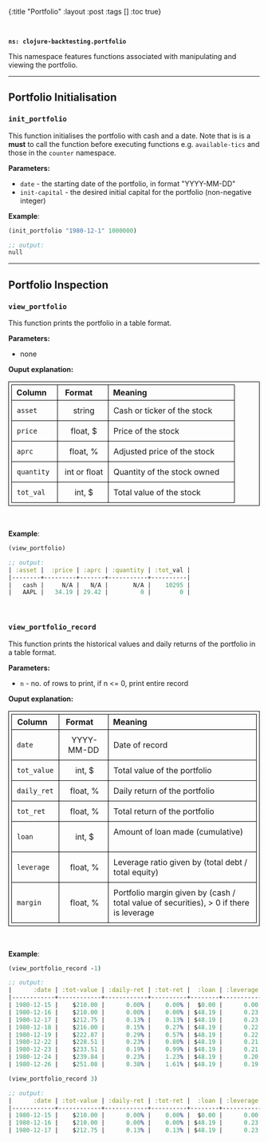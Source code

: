{:title "Portfolio"
:layout :post
:tags []
:toc true}

<style>
/* table styles */
table, th, td {
  border: 1px solid black;
  padding: 5px;
}
td {
  padding: 10px;
}
</style>

<br>


**`ns: clojure-backtesting.portfolio`**

This namespace features functions associated with manipulating and viewing the portfolio.


---
## Portfolio Initialisation

### `init_portfolio`

This function initialises the portfolio with cash and a date. Note that is is a **must** to call the function before executing functions e.g. `available-tics` and those in the `counter` namespace.

**Parameters:**

- `date` - the starting date of the portfolio, in format "YYYY-MM-DD"
- `init-capital` - the desired initial capital for the portfolio (non-negative integer)

**Example**:

```clojure
(init_portfolio "1980-12-1" 1000000)

;; output:
null
```

---

## Portfolio Inspection

### `view_portfolio`

This function prints the portfolio in a table format.

**Parameters:**

- none

**Ouput explanation:**

| &nbsp;**Column**&emsp; | &nbsp;**Format** &emsp; | &nbsp;**Meaning**                            |
| ------------------ | :-----------------: | :--------------------------------------- |
| `asset`            |    &nbsp;string     | Cash or ticker of the stock        |
| `price`            |   &nbsp;float, $    | Price of the stock &emsp;          |
| `aprc`             |   &nbsp;float, %    | Adjusted price of the stock &emsp; |
| `quantity`         | &nbsp;int or float  | Quantity of the stock owned &emsp; |
| `tot_val`          |    &nbsp;int, $     | Total value of the stock &emsp;    |

<br>

**Example**:

```clojure
(view_portfolio)

;; output:
| :asset |  :price | :aprc | :quantity | :tot_val |
|--------+---------+-------+-----------+----------|
|   cash |     N/A |   N/A |       N/A |    10295 |
|   AAPL |   34.19 | 29.42 |         0 |        0 |
```

<br>

### `view_portfolio_record`

This function prints the historical values and daily returns of the portfolio in a table format.

**Parameters:**

- `n` - no. of rows to print, if n <= 0, print entire record

**Ouput explanation:**

| &nbsp;**Column**&emsp; | &nbsp;**Format** &emsp; | &nbsp;**Meaning**                                                    |
| ------------------ | :-----------------: | :--------------------------------------------------------------- |
| `date`             |  &nbsp;YYYY-MM-DD   | Date of record                                             |
| `tot_value`        |    &nbsp;int, $     | Total value of the portfolio &emsp;                        |
| `daily_ret`        |   &nbsp;float, %    | Daily return of the portfolio &emsp;                       |
| `tot_ret`          |   &nbsp;float, %    | Total return of the portfolio &emsp;                       |
| `loan`             |    &nbsp;int, $     | Amount of loan made (cumulative) &emsp;                    |
| `leverage`         |   &nbsp;float, %    | Leverage ratio given by (total debt / total equity) &emsp; |
| `margin`           |   &nbsp;float, %    | Portfolio margin given by (cash / total value of securities), > 0 if there is leverage &emsp;|

<br>

**Example**:

```clojure
(view_portfolio_record -1)

;; output:
|      :date | :tot-value | :daily-ret | :tot-ret |  :loan | :leverage | :margin |
|------------+------------+------------+----------+--------+-----------+---------|
| 1980-12-15 |    $210.00 |      0.00% |    0.00% |  $0.00 |      0.00 |   0.00% |
| 1980-12-16 |    $210.00 |      0.00% |    0.00% | $48.19 |      0.23 |  81.34% |
| 1980-12-17 |    $212.75 |      0.13% |    0.13% | $48.19 |      0.23 |  81.53% |
| 1980-12-18 |    $216.00 |      0.15% |    0.27% | $48.19 |      0.22 |  81.76% |
| 1980-12-19 |    $222.87 |      0.29% |    0.57% | $48.19 |      0.22 |  82.22% |
| 1980-12-22 |    $228.51 |      0.23% |    0.80% | $48.19 |      0.21 |  82.58% |
| 1980-12-23 |    $233.51 |      0.19% |    0.99% | $48.19 |      0.21 |  82.89% |
| 1980-12-24 |    $239.84 |      0.23% |    1.23% | $48.19 |      0.20 |  83.27% |
| 1980-12-26 |    $251.08 |      0.38% |    1.61% | $48.19 |      0.19 |  83.90% |
```

```clojure
(view_portfolio_record 3)

;; output:
|      :date | :tot-value | :daily-ret | :tot-ret |  :loan | :leverage | :margin |
|------------+------------+------------+----------+--------+-----------+---------|
| 1980-12-15 |    $210.00 |      0.00% |    0.00% |  $0.00 |      0.00 |   0.00% |
| 1980-12-16 |    $210.00 |      0.00% |    0.00% | $48.19 |      0.23 |  81.34% |
| 1980-12-17 |    $212.75 |      0.13% |    0.13% | $48.19 |      0.23 |  81.53% |
```
